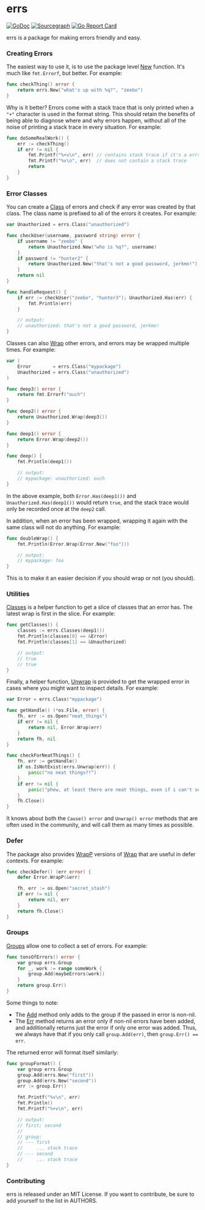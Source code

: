 # errs

[![GoDoc](https://godoc.org/github.com/zeebo/errs?status.svg)](https://godoc.org/github.com/zeebo/errs)
[![Sourcegraph](https://sourcegraph.com/github.com/zeebo/errs/-/badge.svg)](https://sourcegraph.com/github.com/zeebo/errs?badge)
[![Go Report Card](https://goreportcard.com/badge/github.com/zeebo/errs)](https://goreportcard.com/report/github.com/zeebo/errs)

errs is a package for making errors friendly and easy.

### Creating Errors

The easiest way to use it, is to use the package level [New][New] function.
It's much like `fmt.Errorf`, but better. For example:

```go
func checkThing() error {
	return errs.New("what's up with %q?", "zeebo")
}
```

Why is it better? Errors come with a stack trace that is only printed
when a `"+"` character is used in the format string. This should retain the
benefits of being able to diagnose where and why errors happen, without all of
the noise of printing a stack trace in every situation. For example:

```go
func doSomeRealWork() {
	err := checkThing()
	if err != nil {
		fmt.Printf("%+v\n", err) // contains stack trace if it's a errs error.
		fmt.Printf("%v\n", err)  // does not contain a stack trace
		return
	}
}
```

### Error Classes

You can create a [Class][Class] of errors and check if any error was created by
that class. The class name is prefixed to all of the errors it creates. For example:

```go
var Unauthorized = errs.Class("unauthorized")

func checkUser(username, password string) error {
	if username != "zeebo" {
		return Unauthorized.New("who is %q?", username)
	}
	if password != "hunter2" {
		return Unauthorized.New("that's not a good password, jerkmo!")
	}
	return nil
}

func handleRequest() {
	if err := checkUser("zeebo", "hunter3"); Unauthorized.Has(err) {
		fmt.Println(err)
	}

	// output:
	// unauthorized: that's not a good password, jerkmo!
}
```

Classes can also [Wrap][ClassWrap] other errors, and errors may be wrapped
multiple times. For example:

```go
var (
	Error        = errs.Class("mypackage")
	Unauthorized = errs.Class("unauthorized")
)

func deep3() error {
	return fmt.Errorf("ouch")
}

func deep2() error {
	return Unauthorized.Wrap(deep3())
}

func deep1() error {
	return Error.Wrap(deep2())
}

func deep() {
	fmt.Println(deep1())

	// output:
	// mypackage: unauthorized: ouch
}
```

In the above example, both `Error.Has(deep1())` and `Unauthorized.Has(deep1())`
would return `true`, and the stack trace would only be recorded once at the
`deep2` call.

In addition, when an error has been wrapped, wrapping it again with the same class will
not do anything. For example:

```go
func doubleWrap() {
	fmt.Println(Error.Wrap(Error.New("foo")))

	// output:
	// mypackage: foo
}
```

This is to make it an easier decision if you should wrap or not (you should).

### Utilities

[Classes][Classes] is a helper function to get a slice of classes that an error
has. The latest wrap is first in the slice. For example:

```go
func getClasses() {
	classes := errs.Classes(deep1())
	fmt.Println(classes[0] == &Error)
	fmt.Println(classes[1] == &Unauthorized)

	// output:
	// true
	// true
}
```

Finally, a helper function, [Unwrap][Unwrap] is provided to get the
wrapped error in cases where you might want to inspect details. For
example:

```go
var Error = errs.Class("mypackage")

func getHandle() (*os.File, error) {
	fh, err := os.Open("neat_things")
	if err != nil {
		return nil, Error.Wrap(err)
	}
	return fh, nil
}

func checkForNeatThings() {
	fh, err := getHandle()
	if os.IsNotExist(errs.Unwrap(err)) {
		panic("no neat things?!")
	}
	if err != nil {
		panic("phew, at least there are neat things, even if i can't see them")
	}
	fh.Close()
}
```

It knows about both the `Cause() error` and `Unwrap() error` methods that are
often used in the community, and will call them as many times as possible.

### Defer

The package also provides [WrapP][WrapP] versions of [Wrap][Wrap] that are useful
in defer contexts. For example:

```go
func checkDefer() (err error) {
	defer Error.WrapP(&err)

	fh, err := os.Open("secret_stash")
	if err != nil {
		return nil, err
	}
	return fh.Close()
}
```

### Groups

[Groups][Group] allow one to collect a set of errors. For example:

```go
func tonsOfErrors() error {
	var group errs.Group
	for _, work := range someWork {
		group.Add(maybeErrors(work))
	}
	return group.Err()
}
```

Some things to note:

- The [Add][GroupAdd] method only adds to the group if the passed in error is non-nil.
- The [Err][GroupErr] method returns an error only if non-nil errors have been added, and
  additionally returns just the error if only one error was added. Thus, we always
  have that if you only call `group.Add(err)`, then `group.Err() == err`.

The returned error will format itself similarly:

```go
func groupFormat() {
	var group errs.Group
	group.Add(errs.New("first"))
	group.Add(errs.New("second"))
	err := group.Err()

	fmt.Printf("%v\n", err)
	fmt.Println()
	fmt.Printf("%+v\n", err)

	// output:
	// first; second
	//
	// group:
	// --- first
	//     ... stack trace
	// --- second
	//     ... stack trace
}
```

### Contributing

errs is released under an MIT License. If you want to contribute, be sure to
add yourself to the list in AUTHORS.

[New]: https://godoc.org/github.com/zeebo/errs#New
[Wrap]: https://godoc.org/github.com/zeebo/errs#Wrap
[WrapP]: https://godoc.org/github.com/zeebo/errs#WrapP
[Class]: https://godoc.org/github.com/zeebo/errs#Class
[ClassNew]: https://godoc.org/github.com/zeebo/errs#Class.New
[ClassWrap]: https://godoc.org/github.com/zeebo/errs#Class.Wrap
[Unwrap]: https://godoc.org/github.com/zeebo/errs#Unwrap
[Classes]: https://godoc.org/github.com/zeebo/errs#Classes
[Group]: https://godoc.org/github.com/zeebo/errs#Group
[GroupAdd]: https://godoc.org/github.com/zeebo/errs#Group.Add
[GroupErr]: https://godoc.org/github.com/zeebo/errs#Group.Err
